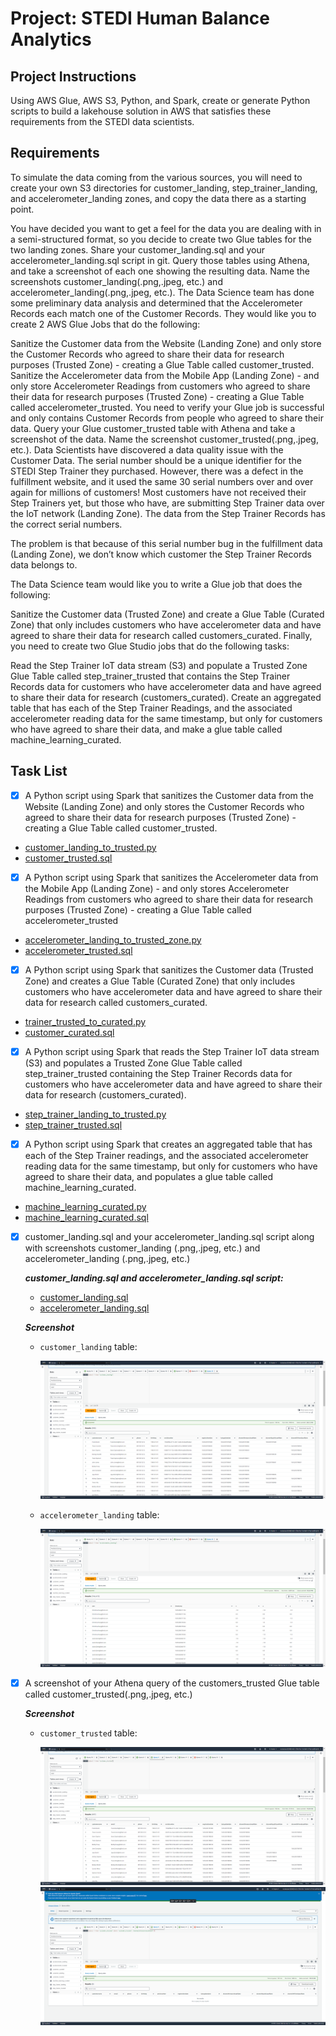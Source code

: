 # Project: STEDI Human Balance Analytics

## Project Instructions

Using AWS Glue, AWS S3, Python, and Spark, create or generate Python scripts to build a lakehouse solution in AWS that satisfies these requirements from the STEDI data scientists.

## Requirements

To simulate the data coming from the various sources, you will need to create your own S3 directories for customer_landing, step_trainer_landing, and accelerometer_landing zones, and copy the data there as a starting point.

You have decided you want to get a feel for the data you are dealing with in a semi-structured format, so you decide to create two Glue tables for the two landing zones. Share your customer_landing.sql and your accelerometer_landing.sql script in git.
Query those tables using Athena, and take a screenshot of each one showing the resulting data. Name the screenshots customer_landing(.png,.jpeg, etc.) and accelerometer_landing(.png,.jpeg, etc.).
The Data Science team has done some preliminary data analysis and determined that the Accelerometer Records each match one of the Customer Records. They would like you to create 2 AWS Glue Jobs that do the following:

Sanitize the Customer data from the Website (Landing Zone) and only store the Customer Records who agreed to share their data for research purposes (Trusted Zone) - creating a Glue Table called customer_trusted.
Sanitize the Accelerometer data from the Mobile App (Landing Zone) - and only store Accelerometer Readings from customers who agreed to share their data for research purposes (Trusted Zone) - creating a Glue Table called accelerometer_trusted.
You need to verify your Glue job is successful and only contains Customer Records from people who agreed to share their data. Query your Glue customer_trusted table with Athena and take a screenshot of the data. Name the screenshot customer_trusted(.png,.jpeg, etc.).
Data Scientists have discovered a data quality issue with the Customer Data. The serial number should be a unique identifier for the STEDI Step Trainer they purchased. However, there was a defect in the fulfillment website, and it used the same 30 serial numbers over and over again for millions of customers! Most customers have not received their Step Trainers yet, but those who have, are submitting Step Trainer data over the IoT network (Landing Zone). The data from the Step Trainer Records has the correct serial numbers.

The problem is that because of this serial number bug in the fulfillment data (Landing Zone), we don’t know which customer the Step Trainer Records data belongs to.

The Data Science team would like you to write a Glue job that does the following:

Sanitize the Customer data (Trusted Zone) and create a Glue Table (Curated Zone) that only includes customers who have accelerometer data and have agreed to share their data for research called customers_curated.
Finally, you need to create two Glue Studio jobs that do the following tasks:

Read the Step Trainer IoT data stream (S3) and populate a Trusted Zone Glue Table called step_trainer_trusted that contains the Step Trainer Records data for customers who have accelerometer data and have agreed to share their data for research (customers_curated).
Create an aggregated table that has each of the Step Trainer Readings, and the associated accelerometer reading data for the same timestamp, but only for customers who have agreed to share their data, and make a glue table called machine_learning_curated.

## Task List

- [x] A Python script using Spark that sanitizes the Customer data from the Website (Landing Zone) and only stores the Customer Records who agreed to share their data for research purposes (Trusted Zone) - creating a Glue Table called customer_trusted.

* [customer_landing_to_trusted.py](./scripts/customer_landing_to_trusted.py)
* [customer_trusted.sql](./scripts/customer_trusted.sql)

- [x] A Python script using Spark that sanitizes the Accelerometer data from the Mobile App (Landing Zone) - and only stores Accelerometer Readings from customers who agreed to share their data for research purposes (Trusted Zone) - creating a Glue Table called accelerometer_trusted

* [accelerometer_landing_to_trusted_zone.py](./scripts/accelerometer_landing_to_trusted_zone.py)
* [accelerometer_trusted.sql](./scripts/accelerometer_trusted.sql)

- [x] A Python script using Spark that sanitizes the Customer data (Trusted Zone) and creates a Glue Table (Curated Zone) that only includes customers who have accelerometer data and have agreed to share their data for research called customers_curated.

* [trainer_trusted_to_curated.py](./scripts/trainer_trusted_to_curated.py)
* [customer_curated.sql](./scripts/customer_curated.sql)

- [x] A Python script using Spark that reads the Step Trainer IoT data stream (S3) and populates a Trusted Zone Glue Table called step_trainer_trusted containing the Step Trainer Records data for customers who have accelerometer data and have agreed to share their data for research (customers_curated).

* [step_trainer_landing_to_trusted.py](./scripts/step_trainer_landing_to_trusted.py)
* [step_trainer_trusted.sql](./scripts/step_trainer_trusted.sql)

- [x] A Python script using Spark that creates an aggregated table that has each of the Step Trainer readings, and the associated accelerometer reading data for the same timestamp, but only for customers who have agreed to share their data, and populates a glue table called machine_learning_curated.

* [machine_learning_curated.py](./scripts/machine_learning_curated.py)
* [machine_learning_curated.sql](./scripts/machine_learning_curated.sql)

- [x] customer_landing.sql and your accelerometer_landing.sql script along with screenshots customer_landing (.png,.jpeg, etc.) and accelerometer_landing (.png,.jpeg, etc.)

  _**customer_landing.sql and accelerometer_landing.sql script:**_

  - [customer_landing.sql](./scripts/customer_landing.sql)
  - [accelerometer_landing.sql](./scripts/accelerometer_landing.sql)

  _**Screenshot**_

  - `customer_landing` table:

      <img src="./images/customer_landing.png">

  - `accelerometer_landing` table:

      <img src="./images/accelerometer_landing.png">

- [x] A screenshot of your Athena query of the customers_trusted Glue table called customer_trusted(.png,.jpeg, etc.)

  _**Screenshot**_

  - `customer_trusted` table:

      <img src="./images/customer_trusted.png">

      <img src="./images/customer_trusted_check.png">
